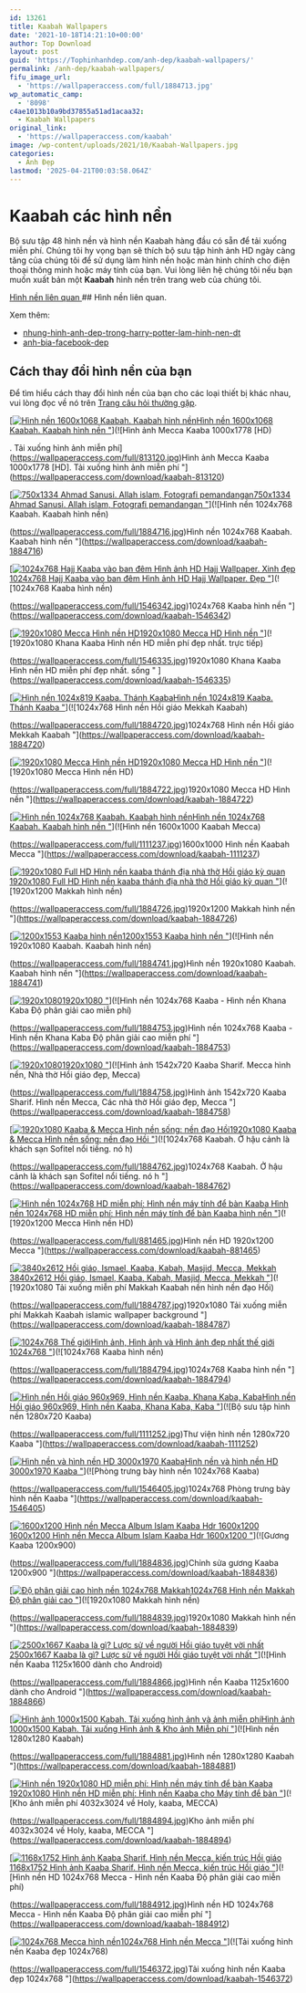 ```yaml
---
id: 13261
title: Kaabah Wallpapers
date: '2021-10-18T14:21:10+00:00'
author: Top Download
layout: post
guid: 'https://Tophinhanhdep.com/anh-dep/kaabah-wallpapers/'
permalink: /anh-dep/kaabah-wallpapers/
fifu_image_url:
  - 'https://wallpaperaccess.com/full/1884713.jpg'
wp_automatic_camp:
  - '8098'
c4ae1013b10a9bd37855a51ad1acaa32:
  - Kaabah Wallpapers
original_link:
  - 'https://wallpaperaccess.com/kaabah'
image: /wp-content/uploads/2021/10/Kaabah-Wallpapers.jpg
categories:
  - Ảnh Đẹp
lastmod: '2025-04-21T00:03:58.064Z'
---
```

# Kaabah các hình nền

Bộ sưu tập 48 hình nền và hình nền Kaabah hàng đầu có sẵn để tải xuống miễn phí. Chúng tôi hy vọng bạn sẽ thích bộ sưu tập hình ảnh HD ngày càng tăng của chúng tôi để sử dụng làm hình nền hoặc màn hình chính cho điện thoại thông minh hoặc máy tính của bạn. Vui lòng liên hệ chúng tôi nếu bạn muốn xuất bản một **Kaabah** hình nền trên trang web của chúng tôi.

[Hình nền liên quan ](#related) ## Hình nền liên quan.

   
 Xem thêm:

   
- [nhung-hinh-anh-dep-trong-harry-potter-lam-hinh-nen-dt](https://tophinhanhdep.com/hinh-nen-dep/nhung-hinh-anh-dep-trong-harry-potter-lam-hinh-nen-dt/)
- [anh-bia-facebook-dep](https://tophinhanhdep.com/anh-bia/anh-bia-facebook-dep/)

## Cách thay đổi hình nền của bạn

Để tìm hiểu cách thay đổi hình nền của bạn cho các loại thiết bị khác nhau, vui lòng đọc về nó trên [Trang câu hỏi thường gặp](https://tophinhanhdep.com/faq/).

  
[[![Hình nền 1600x1068 Kaabah.  Kaabah hình nền](https://wallpaperaccess.com/full/1884713.jpg)Hình nền 1600x1068 Kaabah. Kaabah hình nền "](https://wallpaperaccess.com/download/kaabah-1884713)](![Hình ảnh Mecca Kaaba 1000x1778 [HD)

.  Tải xuống hình ảnh miễn phí](https://wallpaperaccess.com/full/813120.jpg)Hình ảnh Mecca Kaaba 1000x1778 \[HD\]. Tải xuống hình ảnh miễn phí "](https://wallpaperaccess.com/download/kaabah-813120)

[[![750x1334 Ahmad Sanusi.  Allah islam, Fotografi pemandangan](https://wallpaperaccess.com/full/1884715.jpg)750x1334 Ahmad Sanusi. Allah islam, Fotografi pemandangan "](https://wallpaperaccess.com/download/kaabah-1884715)](![Hình nền 1024x768 Kaabah.  Kaabah hình nền)

(https://wallpaperaccess.com/full/1884716.jpg)Hình nền 1024x768 Kaabah. Kaabah hình nền "](https://wallpaperaccess.com/download/kaabah-1884716)

[[![1024x768 Hajj Kaaba vào ban đêm Hình ảnh HD Hajj Wallpaper.  Xinh đẹp](https://wallpaperaccess.com/full/842987.jpg)1024x768 Hajj Kaaba vào ban đêm Hình ảnh HD Hajj Wallpaper. Đẹp "](https://wallpaperaccess.com/download/kaabah-842987)](![1024x768 Kaaba hình nền)

(https://wallpaperaccess.com/full/1546342.jpg)1024x768 Kaaba hình nền "](https://wallpaperaccess.com/download/kaabah-1546342)

[[![1920x1080 Mecca Hình nền HD](https://wallpaperaccess.com/full/1111230.jpg)1920x1080 Mecca HD Hình nền "](https://wallpaperaccess.com/download/kaabah-1111230)](![1920x1080 Khana Kaaba Hình nền HD miễn phí đẹp nhất.  trực tiếp)

(https://wallpaperaccess.com/full/1546335.jpg)1920x1080 Khana Kaaba Hình nền HD miễn phí đẹp nhất. sống " ](https://wallpaperaccess.com/download/kaabah-1546335)

[[![Hình nền 1024x819 Kaaba.  Thánh Kaaba](https://wallpaperaccess.com/full/1884719.jpg)Hình nền 1024x819 Kaaba. Thánh Kaaba "](https://wallpaperaccess.com/download/kaabah-1884719)](![1024x768 Hình nền Hồi giáo Mekkah Kaabah)

(https://wallpaperaccess.com/full/1884720.jpg)1024x768 Hình nền Hồi giáo Mekkah Kaabah "](https://wallpaperaccess.com/download/kaabah-1884720)

[[![1920x1080 Mecca Hình nền HD](https://wallpaperaccess.com/full/902202.jpg)1920x1080 Mecca HD Hình nền "](https://wallpaperaccess.com/download/kaabah-902202)](![1920x1080 Mecca Hình nền HD)

(https://wallpaperaccess.com/full/1884722.jpg)1920x1080 Mecca HD Hình nền "](https://wallpaperaccess.com/download/kaabah-1884722)

[[![Hình nền 1024x768 Kaabah.  Kaabah hình nền](https://wallpaperaccess.com/full/1884723.jpg)Hình nền 1024x768 Kaabah. Kaabah hình nền "](https://wallpaperaccess.com/download/kaabah-1884723)](![Hình nền 1600x1000 Kaabah Mecca)

(https://wallpaperaccess.com/full/1111237.jpg)1600x1000 Hình nền Kaabah Mecca "](https://wallpaperaccess.com/download/kaabah-1111237)

[[![1920x1080 Full HD Hình nền kaaba thánh địa nhà thờ Hồi giáo kỳ quan](https://wallpaperaccess.com/full/1546338.jpg)1920x1080 Full HD Hình nền kaaba thánh địa nhà thờ Hồi giáo kỳ quan "](https://wallpaperaccess.com/download/kaabah-1546338)](![1920x1200 Makkah hình nền)

(https://wallpaperaccess.com/full/1884726.jpg)1920x1200 Makkah hình nền "](https://wallpaperaccess.com/download/kaabah-1884726)

[[![1200x1553 Kaaba hình nền](https://wallpaperaccess.com/full/1884728.jpg)1200x1553 Kaaba hình nền "](https://wallpaperaccess.com/download/kaabah-1884728)](![Hình nền 1920x1080 Kaabah.  Kaabah hình nền)

(https://wallpaperaccess.com/full/1884741.jpg)Hình nền 1920x1080 Kaabah. Kaabah hình nền "](https://wallpaperaccess.com/download/kaabah-1884741)

[[![1920x1080 ](https://wallpaperaccess.com/full/1884750.jpg)1920x1080 "](https://wallpaperaccess.com/download/kaabah-1884750)](![Hình nền 1024x768 Kaaba - Hình nền Khana Kaba Độ phân giải cao miễn phí)

(https://wallpaperaccess.com/full/1884753.jpg)Hình nền 1024x768 Kaaba - Hình nền Khana Kaba Độ phân giải cao miễn phí "](https://wallpaperaccess.com/download/kaabah-1884753)

[[![1920x1080 ](https://wallpaperaccess.com/full/1884755.jpg)1920x1080 "](https://wallpaperaccess.com/download/kaabah-1884755)](![Hình ảnh 1542x720 Kaaba Sharif.  Mecca hình nền, Nhà thờ Hồi giáo đẹp, Mecca)

(https://wallpaperaccess.com/full/1884758.jpg)Hình ảnh 1542x720 Kaaba Sharif. Hình nền Mecca, Các nhà thờ Hồi giáo đẹp, Mecca "](https://wallpaperaccess.com/download/kaabah-1884758)

[[![1920x1080 Kaaba & Mecca Hình nền sống: nền đạo Hồi](https://wallpaperaccess.com/full/1546368.jpg)1920x1080 Kaaba &amp; Mecca Hình nền sống: nền đạo Hồi "](https://wallpaperaccess.com/download/kaabah-1546368)](![1024x768 Kaabah.  Ở hậu cảnh là khách sạn Sofitel nổi tiếng.  nó h)

(https://wallpaperaccess.com/full/1884762.jpg)1024x768 Kaabah. Ở hậu cảnh là khách sạn Sofitel nổi tiếng. nó h "](https://wallpaperaccess.com/download/kaabah-1884762)

[[![Hình nền 1024x768 HD miễn phí: Hình nền máy tính để bàn Kaaba](https://wallpaperaccess.com/full/1884764.jpg) Hình nền 1024x768 HD miễn phí: Hình nền máy tính để bàn Kaaba hình nền "](https://wallpaperaccess.com/download/kaabah-1884764)](![1920x1200 Mecca Hình nền HD)

(https://wallpaperaccess.com/full/881465.jpg)Hình nền HD 1920x1200 Mecca "](https://wallpaperaccess.com/download/kaabah-881465)

[[![3840x2612 Hồi giáo, Ismael, Kaaba, Kabah, Masjid, Mecca, Mekkah](https://wallpaperaccess.com/full/1884781.jpg)3840x2612 Hồi giáo, Ismael, Kaaba, Kabah, Masjid, Mecca, Mekkah "](https://wallpaperaccess.com/download/kaabah-1884781)](![1920x1080 Tải xuống miễn phí Makkah Kaabah nền hình nền đạo Hồi)

(https://wallpaperaccess.com/full/1884787.jpg)1920x1080 Tải xuống miễn phí Makkah Kaabah islamic wallpaper background "](https://wallpaperaccess.com/download/kaabah-1884787)

[[![1024x768 Thế giới](https://wallpaperaccess.com/full/1884788.jpg)Hình ảnh, Hình ảnh và Hình ảnh đẹp nhất thế giới 1024x768 "](https://wallpaperaccess.com/download/kaabah-1884788)](![1024x768 Kaaba hình nền)

(https://wallpaperaccess.com/full/1884794.jpg)1024x768 Kaaba hình nền "](https://wallpaperaccess.com/download/kaabah-1884794)

[[![Hình nền Hồi giáo 960x969, Hình nền Kaaba, Khana Kaba, Kaba](https://wallpaperaccess.com/full/1884796.jpg)Hình nền Hồi giáo 960x969, Hình nền Kaaba, Khana Kaba, Kaba "](https://wallpaperaccess.com/download/kaabah-1884796)](![Bộ sưu tập hình nền 1280x720 Kaaba)

(https://wallpaperaccess.com/full/1111252.jpg)Thư viện hình nền 1280x720 Kaaba "](https://wallpaperaccess.com/download/kaabah-1111252)

[[![Hình nền và hình nền HD 3000x1970 Kaaba](https://wallpaperaccess.com/full/1546355.jpg)Hình nền và hình nền HD 3000x1970 Kaaba "](https://wallpaperaccess.com/download/kaabah-1546355)](![Phòng trưng bày hình nền 1024x768 Kaaba)

(https://wallpaperaccess.com/full/1546405.jpg)1024x768 Phòng trưng bày hình nền Kaaba "](https://wallpaperaccess.com/download/kaabah-1546405)

[[![1600x1200 Hình nền Mecca Album Islam Kaaba Hdr 1600x1200](https://wallpaperaccess.com/full/1884803.jpg)1600x1200 Hình nền Mecca Album Islam Kaaba Hdr 1600x1200 "](https://wallpaperaccess.com/download/kaabah-1884803)](![Gương Kaaba 1200x900)

(https://wallpaperaccess.com/full/1884836.jpg)Chỉnh sửa gương Kaaba 1200x900 "](https://wallpaperaccess.com/download/kaabah-1884836)

[[![Độ phân giải cao hình nền 1024x768 Makkah](https://wallpaperaccess.com/full/1884838.jpg)1024x768 Hình nền Makkah Độ phân giải cao "](https://wallpaperaccess.com/download/kaabah-1884838)](![1920x1080 Makkah hình nền)

(https://wallpaperaccess.com/full/1884839.jpg)1920x1080 Makkah hình nền "](https://wallpaperaccess.com/download/kaabah-1884839)

[[![2500x1667 Kaaba là gì?  Lược sử về người Hồi giáo tuyệt vời nhất](https://wallpaperaccess.com/full/1884852.jpg)2500x1667 Kaaba là gì? Lược sử về người Hồi giáo tuyệt vời nhất "](https://wallpaperaccess.com/download/kaabah-1884852)](![Hình nền Kaaba 1125x1600 dành cho Android)

(https://wallpaperaccess.com/full/1884866.jpg)Hình nền Kaaba 1125x1600 dành cho Android "](https://wallpaperaccess.com/download/kaabah-1884866)

[[![Hình ảnh 1000x1500 Kabah.  Tải xuống hình ảnh và ảnh miễn phí](https://wallpaperaccess.com/full/1546343.jpg)Hình ảnh 1000x1500 Kabah. Tải xuống Hình ảnh &amp; Kho ảnh Miễn phí "](https://wallpaperaccess.com/download/kaabah-1546343)](![Hình nền 1280x1280 Kaabah)

(https://wallpaperaccess.com/full/1884881.jpg)Hình nền 1280x1280 Kaabah "](https://wallpaperaccess.com/download/kaabah-1884881)

[[![Hình nền 1920x1080 HD miễn phí: Hình nền máy tính để bàn Kaaba](https://wallpaperaccess.com/full/1884891.jpg)1920x1080 Hình nền HD miễn phí: Hình nền Kaaba cho Máy tính để bàn "](https://wallpaperaccess.com/download/kaabah-1884891)](![Kho ảnh miễn phí 4032x3024 về Holy, kaaba, MECCA)

(https://wallpaperaccess.com/full/1884894.jpg)Kho ảnh miễn phí 4032x3024 về Holy, kaaba, MECCA "](https://wallpaperaccess.com/download/kaabah-1884894)

[[![1168x1752 Hình ảnh Kaaba Sharif.  Hình nền Mecca, kiến ​​trúc Hồi giáo](https://wallpaperaccess.com/full/1884906.jpg)1168x1752 Hình ảnh Kaaba Sharif. Hình nền Mecca, kiến ​​trúc Hồi giáo "](https://wallpaperaccess.com/download/kaabah-1884906)](![Hình nền HD 1024x768 Mecca - Hình nền Kaaba Độ phân giải cao miễn phí)

(https://wallpaperaccess.com/full/1884912.jpg)Hình nền HD 1024x768 Mecca - Hình nền Kaaba Độ phân giải cao miễn phí "](https://wallpaperaccess.com/download/kaabah-1884912)

[[![1024x768 Mecca hình nền](https://wallpaperaccess.com/full/1111224.jpg)1024x768 Hình nền Mecca "](https://wallpaperaccess.com/download/kaabah-1111224)](![Tải xuống hình nền Kaaba đẹp 1024x768)

(https://wallpaperaccess.com/full/1546372.jpg)Tải xuống hình nền Kaaba đẹp 1024x768 "](https://wallpaperaccess.com/download/kaabah-1546372)

